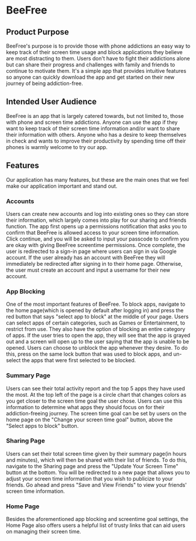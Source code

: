 # BeeFree
## Product Purpose
BeeFree's purpose is to provide those with phone addictions an easy way to keep track of their screen time usage and block applications they believe are most distracting to them.
Users don't have to fight their addictions alone but can share their progress and challenges with family and friends to continue to motivate them. It's a simple app that 
provides intuitive features so anyone can quickly download the app and get started on their new journey of being addiction-free.
## Intended User Audience
BeeFree is an app that is largely catered towards, but not limited to, those with phone and screen time addictions. Anyone can use the app if they want to
keep track of their screen time information and/or want to share their information with others. Anyone who has a desire to keep themselves in check and wants to improve 
their productivity by spending time off their phones is warmly welcome to try our app.
## Features
Our application has many features, but these are the main ones that we feel make our application important and stand out. 
### Accounts
Users can create new accounts and log into existing ones so they can store their information, which largely comes into play for our sharing and friends function. The app first opens up a permissions notification that asks you to confirm that BeeFree is allowed access to your screen time information. Click continue, and you will be asked to input your passcode to confirm you are okay with giving BeeFree screentime permissions. Once complete, the user is redirected to a sign-in page where users can sign in via Google account. If the user already has an account with BeeFree they will immediately be redirected after signing in to their home page. Otherwise, the user must create an account and input a username for their new account. 
### App Blocking
One of the most important features of BeeFree. To block apps, navigate to the home page(which is opened by default after logging in) and press the red button that says "select app to block" at the middle of your page. Users can select apps of certain categories, such as Games or Entertainment, to restrict from use. They also have the option of blocking an entire category of apps. If the user tries to open the app,
they will see that the app is grayed out and a screen will open up to the user saying that the app is unable to be opened. Users can choose to unblock the app whenever they desire. To do this, press on the same lock button that was used to block apps, and un-select the apps that were first selected to be blocked.
### Summary Page
Users can see their total activity report and the top 5 apps they have used the most. At the top left of the page is a circle chart that changes colors as you get closer to the screen time goal the user chose.  Users can use this information to determine what apps they should focus on for their addiction-freeing journey. The screen time goal can be set by users on the home page on the "Change your screen time goal" button, above the "Select apps to block" button.
### Sharing Page
Users can set their total screen time given by their summary page(in hours and minutes), which will then be shared with their list of friends. To do this, navigate to the Sharing page and press the "Update Your Screen Time" button at the bottom. You will be redirected to a new page that allows you to adjust your screen time information that you wish to publicize to your friends. Go ahead and press "Save and View Friends" to view your friends' screen time information. 
### Home Page
Besides the aforementioned app blocking and screentime goal settings, the Home Page also offers users a helpful list of trusty links that can aid users on managing their screen time.
